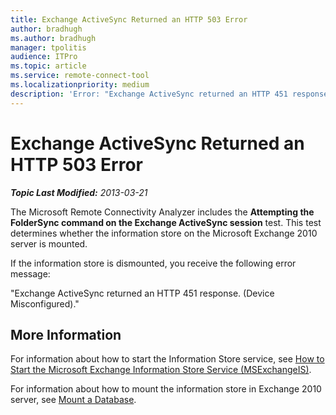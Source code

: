 ```yaml
---
title: Exchange ActiveSync Returned an HTTP 503 Error
author: bradhugh
ms.author: bradhugh
manager: tpolitis
audience: ITPro 
ms.topic: article 
ms.service: remote-connect-tool
ms.localizationpriority: medium
description: 'Error: "Exchange ActiveSync returned an HTTP 451 response. (Device Misconfigured)."'
---
```



# Exchange ActiveSync Returned an HTTP 503 Error

_**Topic Last Modified:** 2013-03-21_

The Microsoft Remote Connectivity Analyzer includes the **Attempting the FolderSync command on the Exchange ActiveSync session** test. This test determines whether the information store on the Microsoft Exchange 2010 server is mounted.

If the information store is dismounted, you receive the following error message:

"Exchange ActiveSync returned an HTTP 451 response. (Device Misconfigured)."

## More Information

For information about how to start the Information Store service, see [How to Start the Microsoft Exchange Information Store Service (MSExchangeIS)](https://technet.microsoft.com/library/aa998163\(v=exchg.80\)).

For information about how to mount the information store in Exchange 2010 server, see [Mount a Database](https://go.microsoft.com/fwlink/p/?linkid=286791).

